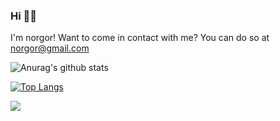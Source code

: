 ### Hi 👋🤓
I'm norgor! Want to come in contact with me? You can do so at <norgor@gmail.com>
<!--
**norgor/norgor** is a ✨ _special_ ✨ repository because its `README.md` (this file) appears on your GitHub profile.

Here are some ideas to get you started:

- 🔭 I’m currently working on ...
- 🌱 I’m currently learning ...
- 👯 I’m looking to collaborate on ...
- 🤔 I’m looking for help with ...
- 💬 Ask me about ...
- 📫 How to reach me: ...
- 😄 Pronouns: ...
- ⚡ Fun fact: ...
-->

![Anurag's github stats](https://github-readme-stats.vercel.app/api?username=norgor&theme=radical&show_icons=true)

[![Top Langs](https://github-readme-stats.vercel.app/api/top-langs/?username=anuraghazra&theme=radical&layout=compact&card_width=445)](https://github.com/anuraghazra/github-readme-stats)

![](https://komarev.com/ghpvc/?username=norgor&color=d83a7c)
